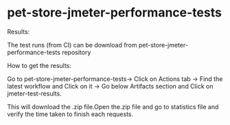 # pet-store-jmeter-performance-tests

Results:

The test runs (from CI) can be download from pet-store-jmeter-performance-tests repository

How to get the results:

Go to pet-store-jmeter-performance-tests-> Click on Actions tab -> Find the latest workflow and Click on it -> Go below Artifacts section and Click on jmeter-test-results.

This will download the .zip file.Open the.zip file and go to statistics file and verify the time taken to finish each requests.


